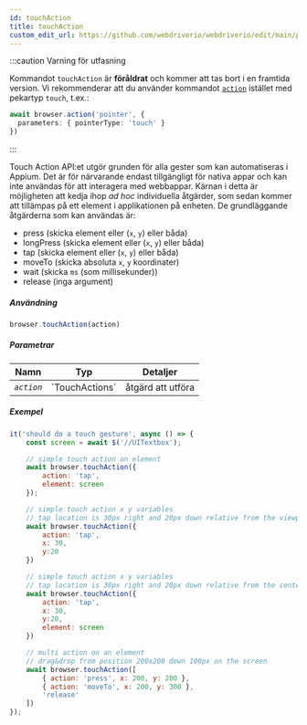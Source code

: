 ```yaml
---
id: touchAction
title: touchAction
custom_edit_url: https://github.com/webdriverio/webdriverio/edit/main/packages/webdriverio/src/commands/browser/touchAction.ts
---
```


:::caution Varning för utfasning

Kommandot `touchAction` är __föråldrat__ och kommer att tas bort i en framtida version.
Vi rekommenderar att du använder kommandot [`action`](/docs/api/browser/action) istället med
pekartyp `touch`, t.ex.:

```ts
await browser.action('pointer', {
  parameters: { pointerType: 'touch' }
})
```

:::

Touch Action API:et utgör grunden för alla gester som kan automatiseras i Appium.
Det är för närvarande endast tillgängligt för nativa appar och kan inte användas för att interagera med webbappar.
Kärnan i detta är möjligheten att kedja ihop _ad hoc_ individuella åtgärder, som sedan kommer att
tillämpas på ett element i applikationen på enheten. De grundläggande åtgärderna som kan användas är:

- press (skicka element eller (`x`, `y`) eller båda)
- longPress (skicka element eller (`x`, `y`) eller båda)
- tap (skicka element eller (`x`, `y`) eller båda)
- moveTo (skicka absoluta `x`, `y` koordinater)
- wait (skicka `ms` (som millisekunder))
- release (inga argument)

##### Användning

```js
browser.touchAction(action)
```

##### Parametrar

<table>
  <thead>
    <tr>
      <th>Namn</th><th>Typ</th><th>Detaljer</th>
    </tr>
  </thead>
  <tbody>
    <tr>
      <td><code><var>action</var></code></td>
      <td>`TouchActions`</td>
      <td>åtgärd att utföra</td>
    </tr>
  </tbody>
</table>

##### Exempel

```js title="touchAction.js"
it('should do a touch gesture', async () => {
    const screen = await $('//UITextbox');

    // simple touch action on element
    await browser.touchAction({
        action: 'tap',
        element: screen
    });

    // simple touch action x y variables
    // tap location is 30px right and 20px down relative from the viewport
    await browser.touchAction({
        action: 'tap',
        x: 30,
        y:20
    })

    // simple touch action x y variables
    // tap location is 30px right and 20px down relative from the center of the element
    await browser.touchAction({
        action: 'tap',
        x: 30,
        y:20,
        element: screen
    })

    // multi action on an element
    // drag&drop from position 200x200 down 100px on the screen
    await browser.touchAction([
        { action: 'press', x: 200, y: 200 },
        { action: 'moveTo', x: 200, y: 300 },
        'release'
    ])
});
```